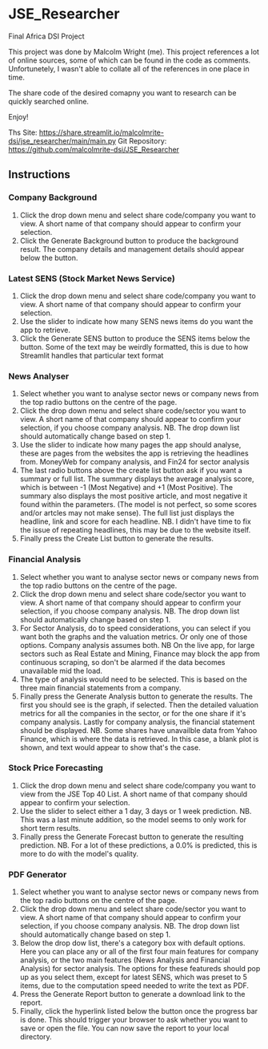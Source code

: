 # JSE_Researcher
Final Africa DSI Project

This project was done by Malcolm Wright (me). This project references a lot of online sources, some of which can be found in the code as comments. Unfortunetely, I wasn't able to collate all of the references in one place in time. 

The share code of the desired comapny you want to research can be quickly searched online.

Enjoy!

Ths Site: https://share.streamlit.io/malcolmrite-dsi/jse_researcher/main/main.py
Git Repository: https://github.com/malcolmrite-dsi/JSE_Researcher

## Instructions
### Company Background

1. Click the drop down menu and select share code/company you want to view. A short name of that company should appear to confirm your selection.
2. Click the Generate Background button to produce the background result. The company details and management details should appear below the button.

### Latest SENS (Stock Market News Service)

1. Click the drop down menu and select share code/company you want to view. A short name of that company should appear to confirm your selection.
2. Use the slider to indicate how many SENS news items do you want the app to retrieve.
3. Click the Generate SENS button to produce the SENS items below the button. Some of the text may be weirdly formatted, this is due to how Streamlit handles that particular text format

### News Analyser

1. Select whether you want to analyse sector news or company news from the top radio buttons on the centre of the page.
2. Click the drop down menu and select share code/sector you want to view. A short name of that company should appear to confirm your selection, if you choose company analysis.
NB. The drop down list should automatically change based on step 1.
3. Use the slider to indicate how many pages the app should analyse, these are pages from the websites the app is retrieving the headlines from. MoneyWeb for company analysis, and Fin24 for sector analysis
4. The last radio buttons above the create list button ask if you want a summary or full list. The summary displays the average analysis score, which is between -1 (Most Negative) and +1 (Most Positive). 
The summary also displays the most positive article, and most negative it found within the parameters. (The model is not perfect, so some scores and/or artcles may not make sense). 
The full list just displays the headline, link and score for each headline. NB. I didn't have time to fix the issue of repeating headlines, this may be due to the website itself.
5. Finally press the Create List button to generate the results. 

### Financial Analysis

1. Select whether you want to analyse sector news or company news from the top radio buttons on the centre of the page.
2. Click the drop down menu and select share code/sector you want to view. A short name of that company should appear to confirm your selection, if you choose company analysis.
NB. The drop down list should automatically change based on step 1.
3. For Sector Analysis, do to speed considerations, you can select if you want both the graphs and the valuation metrics. Or only one of those options. Company analysis assumes both. NB On the live app, for large sectors such as Real Estate and Mining, Finance may block the app from continuous scraping, so don't be alarmed if the data becomes unavailable mid the load.
4. The type of analysis would need to be selected. This is based on the three main financial statements from a company. 
5. Finally press the Generate Analysis button to generate the results. The first you should see is the graph, if selected. Then the detailed valuation metrics for all the companies in the sector, or for the one share if it's company analysis. Lastly for company analysis, the financial statement should be displayed. NB. Some shares have unavailble data from Yahoo Finance, which is where the data is retrieved. In this case, a blank plot is shown, and text would appear to show that's the case.

### Stock Price Forecasting

1. Click the drop down menu and select share code/company you want to view from the JSE Top 40 List. A short name of that company should appear to confirm your selection.
2. Use the slider to select either a 1 day, 3 days or 1 week prediction. NB. This was a last minute addition, so the model seems to only work for short term results. 
3. Finally press the Generate Forecast button to generate the resulting prediction. NB. For a lot of these predictions, a 0.0% is predicted, this is more to do with the model's quality. 

### PDF Generator
1. Select whether you want to analyse sector news or company news from the top radio buttons on the centre of the page.
2. Click the drop down menu and select share code/sector you want to view. A short name of that company should appear to confirm your selection, if you choose company analysis.
NB. The drop down list should automatically change based on step 1.
3. Below the drop dow list, there's a category box with default options. Here you can place any or all of the first four main features for company analysis, or the two main features (News Analysis and Financial Analysis) for sector analysis. The options for these featureds should pop up as you select them, except for latest SENS, which was preset to 5 items, due to the computation speed needed to write the text as PDF.
4. Press the Generate Report button to generate a download link to the report.
5. Finally, click the hyperlink listed below the button once the progress bar is done. This should trigger your browser to ask whether you want to save or open the file. You can now save the report to your local directory. 
